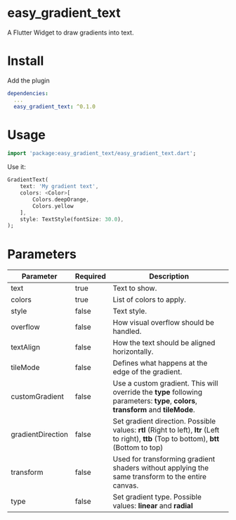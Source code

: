 # easy_gradient_text

A Flutter Widget to draw gradients into text.

# Install

Add the plugin

```yaml
dependencies:
  ...
  easy_gradient_text: ^0.1.0
```

# Usage

```dart
import 'package:easy_gradient_text/easy_gradient_text.dart';
```

Use it:

```dart
GradientText(
    text: 'My gradient text',
    colors: <Color>[
        Colors.deepOrange,
        Colors.yellow
    ],
    style: TextStyle(fontSize: 30.0),
);
```

# Parameters

| Parameter 	| Required 	| Description 	|
|-	|-	|-	|
| text 	| true 	| Text to show. 	|
| colors 	| true 	| List of colors to apply. 	|
| style 	| false 	| Text style. 	|
| overflow 	| false 	| How visual overflow should be handled. 	|
| textAlign 	| false 	| How the text should be aligned horizontally. 	|
| tileMode 	| false 	| Defines what happens at the edge of the gradient. 	|
| customGradient 	| false 	| Use a custom gradient. This will override the **type** following parameters: **type**, **colors**, **transform** and **tileMode**. 	|
| gradientDirection 	| false 	| Set gradient direction. Possible values: **rtl** (Right to left), **ltr** (Left to right), **ttb** (Top to bottom), **btt** (Bottom to top) 	|
| transform 	| false 	| Used for transforming gradient shaders without applying the same transform to the entire canvas. 	|
| type 	| false 	| Set gradient type. Possible values: **linear** and **radial** 	|	